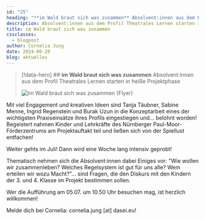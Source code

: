 ```yaml
---
id: "25"
heading: "**im Wald braut sich was zusammen** Absolvent:innen aus dem Profil Theatrales Lernen starten in heiße Projektphase"
description: Absolvent:innen aus dem Profil Theatrales Lernen starten in heiße Projektphasep
title: im Wald braut sich was zusammen
cssclasses:
  - blogpost
author: Cornelia Jung
date: 2024-06-20
blog: aktuelles
---
```

> [!data-hero] ## **im Wald braut sich was zusammen** Absolvent:innen aus dem Profil Theatrales Lernen starten in heiße Projektphase
> 
> ![im Wald braut sich was zusammen (Flyer)](https://dasei.eu/web/image/10365-e9797687/praxisprojekt_theatrales_lernen.jpg?height=800)
<!-- CREARIS_PUBLISH -->

Mit viel Engagement und kreativen Ideen sind Tanja Täubner, Sabine Menne, Ingrid Regenstein und Burak Uzun in die Konzeptarbeit eines der wichtigsten Praxiseinsätze ihres Profils eingestiegen und... belohnt worden! Begeistert nahmen Kinder und Lehrkräfte des Nürnberger Paul-Moor-Förderzentrums am Projektauftakt teil und ließen sich von der Spiellust entfachen! 

Weiter gehts im Juli! Dann wird eine Woche lang intensiv geprobt! 

Thematisch nehmen sich die Absolvent:innen dabei Einiges vor: "Wie wollen wir zusammenleben? Welches Regelsystem ist gut für uns alle? Wem erteilen wir wozu Macht?"... sind Fragen, die den Diskurs mit den Kindern der 3. und 4. Klasse im Projekt bestimmen sollen. 

Wer die Aufführung am 05.07. um 10.50 Uhr besuchen mag, ist herzlich willkommen! 

Melde dich bei Cornelia: cornelia.jung [at] dasei.eu!